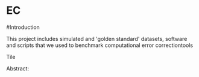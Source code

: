 # EC


#Introduction

This project includes simulated and 'golden standard' datasets, software and scripts that we used to benchmark computational error correctiontools

Tile 

Abstract:

